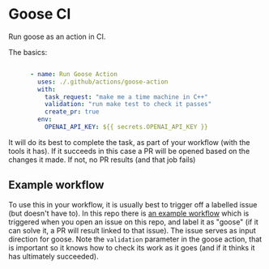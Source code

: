 # Goose CI

Run goose as an action in CI. 

The basics: 

```yaml

      - name: Run Goose Action
        uses: ./.github/actions/goose-action
        with:
          task_request: "make me a time machine in C++"
          validation: "run make test to check it passes"
          create_pr: true
        env:
          OPENAI_API_KEY: ${{ secrets.OPENAI_API_KEY }}

```

It will do its best to complete the task, as part of your workflow (with the tools it has). If it succeeds in this case a PR will be opened based on the changes it made. If not, no PR results (and that job fails)
## Example workflow

To use this in your workflow, it is usually best to trigger off a labelled issue (but doesn't have to).
In this repo there is [an example workflow](.github/workflows/goose-example-workflow.yml) which is triggered when you open an issue on this repo, and label it as "goose" (if it can solve it, a PR will result linked to that issue).
The issue serves as input direction for goose. Note the `validation` parameter in the goose action, that is important so it knows how to check its work as it goes (and if it thinks it has ultimately succeeded).
